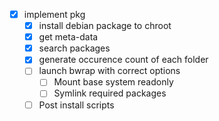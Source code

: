 - [x] implement pkg
	- [x] install debian package to chroot
	- [x] get meta-data
	- [x] search packages
	- [x] generate occurence count of each folder
	- [ ] launch bwrap with correct options
		- [ ] Mount base system readonly
		- [ ] Symlink required packages
	- [ ] Post install scripts